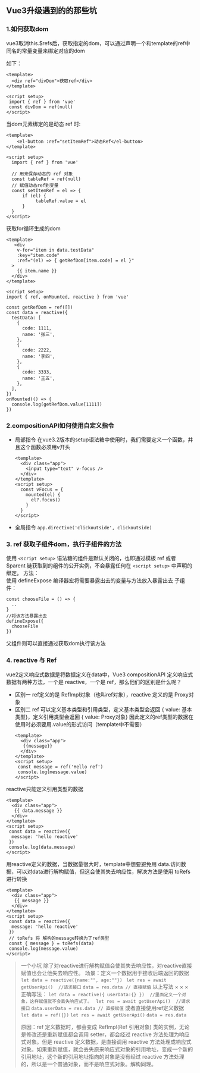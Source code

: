 ## Vue3升级遇到的的那些坑
### 1.如何获取dom
vue3取消this.$refs后，获取指定的dom，可以通过声明一个和template的ref中同名的常量变量来绑定对应的dom

如下：
```
<template>
  <div ref="divDom">获取ref</div>
</template>

<script setup>
 import { ref } from 'vue'   
 const divDom = ref(null)
</script>
```
当dom元素绑定的是动态 ref 时:
```
<template>
    <el-button :ref="setItemRef">动态Ref</el-button>
</template>

<script setup>
  import { ref } from 'vue'
    
  // 用来保存动态的 ref 对象
  const tableRef = ref(null)
  // 赋值动态ref到变量
  const setItemRef = el => {
      if (el) {
           tableRef.value = el
      }
  }
</script>
```
获取for循环生成的dom
```
<template>
   <div
    v-for="item in data.testData"
    :key="item.code"
    :ref="(el) => { getRefDom[item.code] = el }"
  >
    {{ item.name }}
  </div>
</template>

<script setup>
import { ref, onMounted, reactive } from 'vue'

const getRefDom = ref([])
const data = reactive({
  testData: [
    {
      code: 1111,
      name: '张三',
    },
    {
      code: 2222,
      name: '李四',
    },
    {
      code: 3333,
      name: '王五',
    },
  ],
})
onMounted(() => {
  console.log(getRefDom.value[1111])
})
```


### 2.compositionAPI如何使用自定义指令
+ 局部指令
  在vue3.2版本的setup语法糖中使用时，我们需要定义一个函数，并且这个函数必须用v开头 
  ```
  <template>
    <div class="app">
      <input type="text" v-focus />
    </div>
  </template>
  <script setup>
    const vFocus = {
      mounted(el) {
        el?.focus()
      }
    }
  </script>
   ```

 + 全局指令
  ```app.directive('clickoutside', clickoutside)```  


### 3. ref 获取子组件dom，执行子组件的方法
使用 ```<script setup>``` 语法糖的组件是默认关闭的，也即通过模板 ref 或者 $parent 链获取到的组件的公开实例，不会暴露任何在 ```<script setup>``` 中声明的绑定。
方法：  
使用 defineExpose 编译器宏将需要暴露出去的变量与方法放入暴露出去
子组件：
```
const chooseFile = () => {
  ..
}
//将该方法暴露出去
defineExpose({
  chooseFile
})
```
父组件则可以直接通过获取dom执行该方法

### 4. reactive 与 Ref
vue2定义响应式数据是将数据定义在data中，Vue3 compositionAPI 定义响应式数据有两种方法，一个是 reactive，一个是 ref，那么他们的区别是什么呢？
+ 区别一
  ref定义的是 RefImpl对象（也叫ref对象），reactive 定义的是 Proxy对象 
+ 区别二
  ref 可以定义基本类型和引用类型，定义基本类型会返回  { value: 基本类型}，定义引用类型会返回 { value: Proxy对象} 
  因此定义的ref类型的数据在使用时必须要用.value的形式访问（template中不需要）
  ```
  <template>
    <div class="app">
     {{message}}
    </div>
  </template>
  <script setup>
   const message = ref('Hello ref')
   console.log(message.value)
  </script>
  ```
reactive只能定义引用类型的数据
  ```
  <template>
    <div class="app">
     {{ data.message }}
    </div>
  </template>
  <script setup>
   const data = reactive({
    message: 'hello reactive'
   })
   console.log(data.message)
  </script>
```
用reactive定义的数据，当数据量很大时，template中想要避免用 data.访问数据，可以对data进行解构赋值，但这会使其失去响应性，解决方法是使用 toRefs 进行转换
```
<template>
  <div class="app">
   {{ message }}
  </div>
</template>
<script setup>
 const data = reactive({
  message: 'hello reactive'
 })
 // toRefs 将 解构的message转换为了ref类型
 const { message } = toRefs(data)
 console.log(message.value)
</script>
```

> 一个小坑
> 除了对reactive进行解构赋值会使其失去响应性，对reactive直接赋值也会让他失去响应性。
> 场景：定义一个数据用于接收后端返回的数据
> ```let data = reactive({name:"", age:""}) ```
> ```let res = await getUserApi()  //请求接口```
> ```data = res.data // 直接赋值```
> 以上写法 ×  ×  ×
> 正确写法：
> ```let data = reactive({ userData:{} })  //里面定义一个对象，这样赋值就不会丢失响应式了。 ```
> ```let res = await getUserApi()  //请求接口```
> ```data.userData = res.data // 直接赋值```
> 或者直接使用ref定义数据
> ``` let data = ref({})```
> ```let res = await getUserApi()```
> ```data = res.data```
>
> 原因：ref 定义数据时，都会变成 RefImpl(Ref 引用对象) 类的实例，无论是修改还是重新赋值都会调用 setter，都会经过 reactive 方法处理为响应式对象。但是 reactive 定义数据，是直接调用 reactive 方法处理成响应式对象。如果重新赋值，就会丢失原来响应式对象的引用地址，变成一个新的引用地址，这个新的引用地址指向的对象是没有经过 reactive 方法处理的，所以是一个普通对象，而不是响应式对象。解构同理。

